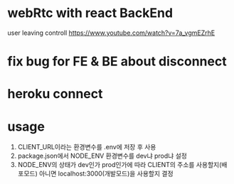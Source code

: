 # webRtc with react BackEnd

user leaving controll
https://www.youtube.com/watch?v=7a_vgmEZrhE

# fix bug for FE & BE about disconnect

# heroku connect

# usage

1. CLIENT_URL이라는 환경변수를 .env에 저장 후 사용
2. package.json에서 NODE_ENV 환경변수를 dev냐 prod냐 설정
3. NODE_ENV의 상태가 dev인가 prod인가에 따라 CLIENT의 주소를 사용할지(배포모드) 아니면 localhost:3000(개발모드)을 사용할지 결정
